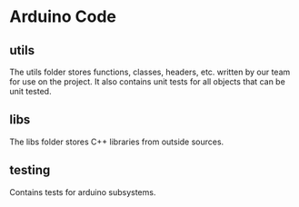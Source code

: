 # Arduino Code


## utils
The utils folder stores functions, classes, headers, etc. written by our team for use on the project. It also contains unit tests for all objects that can be unit tested.

## libs
The libs folder stores C++ libraries from outside sources.

## testing
Contains tests for arduino subsystems.